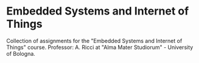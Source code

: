 # Embedded Systems and Internet of Things
Collection of assignments for the "Embedded Systems and Internet of Things" course. Professor: A. Ricci at "Alma Mater Studiorum" - University of Bologna.
